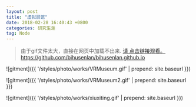 ```yaml
---
layout: post
title: "虚拟展馆"
date: 2018-02-28 16:40:43 +0800
categories: 研究生涯
tag: Node
---
```


>由于gif文件太大，直接在网页中加载不出来.
[请  点击链接观看。](https://github.com/bihusenlan/bihusenlan.github.io.git)
https://github.com/bihusenlan/bihusenlan.github.io
 

![gitment]({{ '/styles/photo/works/VRMuseum.gif' | prepend: site.baseurl }})

![gitment]({{ '/styles/photo/works/VRMuseum2.gif' | prepend: site.baseurl }})

![gitment]({{ '/styles/photo/works/xiuxiting.gif' | prepend: site.baseurl }})
